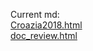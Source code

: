 Current md:<br>
[Croazia2018.html](./Croazia2018.html)<br>
[doc_review.html](./doc_review.html)<br>
